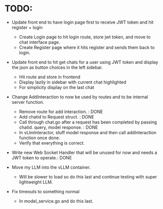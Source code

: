 # TODO:



- Update front end to have login page first to receive JWT token and hit register + login
  - Create Login page to hit login route, store jwt token, and move to chat interface page.
  - Create Register page where it hits register and sends them back to login.
- Update front end to hit get chats for a user using JWT token and display the json as button choices in the left sidebar.
  - Hit route and store in frontend
  - Display lazily in sidebar with current chat highlighted
  - For simplicity display on the last chat

- Change AddInteraction to now be used by routes and to be internal server function.
  - Remove route for add interaction. : DONE
  - Add chatid to Request struct. : DONE
  - Call through chat.go after a request has been completed by passing chatid. query, model response. : DONE
  - In vLlmInteractor, stuff model response and then call addInteraction function once done.
  - Verify that everything is correct.

- Write new Web Socket Handler that will be unused for now and needs a JWT token to operate.: DONE

- Move my LLM into the vLLM container.
  - Will be slower to load so do this last and continue testing with super lightweight LLM.

- Fix timeouts to something normal
  - In model_service.go and do this last.